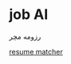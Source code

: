 # job AI

رزومه مچر

[resume matcher](https://github.com/srbhr/Resume-Matcher?fbclid=PAQ0xDSwMChh5leHRuA2FlbQIxMQABp3ksxBG2292vKDYg_tMK71P7nRkPlLIy0FgZ70pwgQVD-asi1Hfkn2is_0Yz_aem_cC9XnDCErWtN2lBvB_6W-g)
